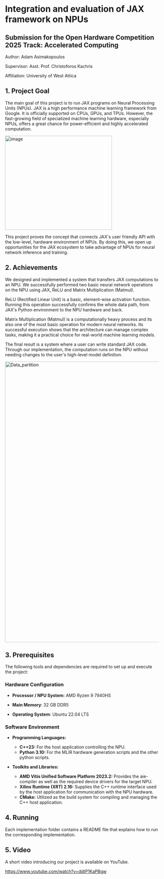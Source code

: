 # Integration and evaluation of JAX framework on NPUs
## Submission for the Open Hardware Competition 2025 Track: Accelerated Computing
Author: Adam Asimakopoulos

Supervisor: Asst. Prof. Christoforos Kachris

Affiliation: University of West Attica


## 1. Project Goal
 The main goal of this project is to run JAX programs on
 Neural Processing Units (NPUs). JAX is a high
performance machine learning framework from Google. It
 is officially supported on CPUs, GPUs, and TPUs.
 However, the fast-growing field of specialized machine
 learning hardware, especially NPUs, offers a great chance
 for power-efficient and highly accelerated computation.

<img width="350" height="308" alt="image" src="https://github.com/user-attachments/assets/4214b5e7-05b4-42af-b979-a712ec539cef" />



This project proves the concept that connects JAX's user
friendly API with the low-level, hardware environment of
 NPUs. By doing this, we open up opportunities for the JAX
 ecosystem to take advantage of NPUs for neural network
 inference and training. 

## 2. Achievements
We designed and implemented a system that transfers JAX computations to an NPU. We successfully performed two basic neural network operations on the NPU using JAX, ReLU and Matrix Multiplication (Matmul). 

ReLU (Rectified Linear Unit) is a basic, element-wise activation function. Running this operation successfully confirms the whole data path, from JAX's Python environment to the NPU hardware and back. 

Matrix Multiplication (Matmul) is a computationally heavy process and its also one of the most basic operation for modern neural networks. Its successful execution shows that the architecture can manage complex tasks, making it a practical choice for real-world machine learning models. 

The final result is a system where a user can write standard JAX code. Through our implementation, the computation runs on the NPU without needing changes to the user's high-level model definition. 

 <img width="3840" height="919" alt="Data_partition" src="https://github.com/user-attachments/assets/782c0100-014d-44c6-9e37-66cb40827e98" />

 ## 3. Prerequisites
 The following tools and dependencies are required to set up and execute the project:

 ### Hardware Configuration

- **Processor / NPU System:** AMD Ryzen 9 7940HS

- **Main Memory**: 32 GB DDR5

- **Operating System**: Ubuntu 22.04 LTS

 ### Software Environment
- **Programming Languages:**
  - **C++23:** For the host application controlling the NPU.
  - **Python 3.10:** For the MLIR hardware generation scripts and the other python scripts.


- **Toolkits and Libraries:**
  - **AMD Vitis Unified Software Platform 2023.2:** Provides the aie-compiler as well as the required device drivers for the target NPU.
  - **Xilinx Runtime (XRT) 2.16:** Supplies the C++ runtime interface used by the host application for communication with the NPU hardware.
  - **CMake:** Utilized as the build system for compiling and managing the C++ host application.


## 4. Running
Each implementation folder contains a README file that explains how to run the corresponding implementation.

## 5. Video
A short video introducing our project is available on YouTube.

https://www.youtube.com/watch?v=ddtP1KaPBgw
